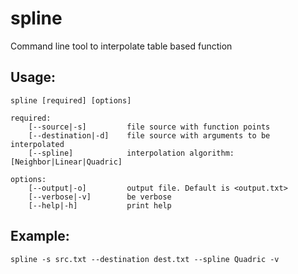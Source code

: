 # spline

Command line tool to interpolate table based function

## Usage:
```
spline [required] [options]

required:
    [--source|-s]         file source with function points
    [--destination|-d]    file source with arguments to be interpolated
    [--spline]            interpolation algorithm: [Neighbor|Linear|Quadric]
    
options:
    [--output|-o]         output file. Default is <output.txt>
    [--verbose|-v]        be verbose
    [--help|-h]           print help
``` 

## Example:
```
spline -s src.txt --destination dest.txt --spline Quadric -v
``` 
